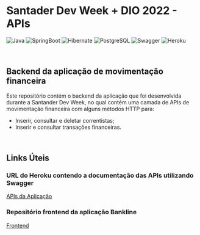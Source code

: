 # Santader Dev Week + DIO 2022 - APIs

![Java](https://img.shields.io/badge/Java-ED8B00?style=for-the-badge&logo=java&logoColor=white)
![SpringBoot](https://img.shields.io/badge/Spring_Boot-F0F0F0?style=for-the-badge&logo=spring-boot)
![Hibernate](https://img.shields.io/badge/Hibernate-59666C?style=for-the-badge&logo=Hibernate&logoColor=white)
![PostgreSQL](https://img.shields.io/badge/PostgreSQL-316192?style=for-the-badge&logo=postgresql&logoColor=white)
![Swagger](https://img.shields.io/badge/Swagger-85EA2D?style=for-the-badge&logo=Swagger&logoColor=black)
![Heroku](https://img.shields.io/badge/Heroku-430098?style=for-the-badge&logo=heroku&logoColor=white)


<br />

## Backend da aplicação de movimentação financeira

Este repositório contém o backend da aplicação que foi desenvolvida durante a Santander Dev Week, no qual contém uma camada de APIs de movimentação financeira com alguns métodos HTTP para:
* Inserir, consultar e deletar correntistas;
* Inserir e consultar transações financeiras.

<br />

## Links Úteis

### URL do Heroku contendo a documentação das APIs utilizando Swagger

[APIs da Aplicação](https://negraop-bankline-api.herokuapp.com/swagger-ui/index.html)

### Repositório frontend da aplicação Bankline

[Frontend](https://github.com/negraop/santander-dev-week_bankline-app)
